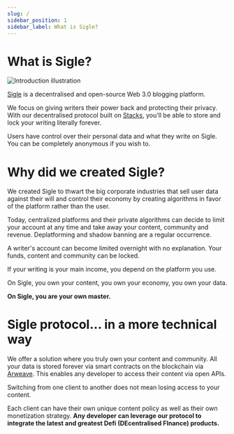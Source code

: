 ```yaml
---
slug: /
sidebar_position: 1
sidebar_label: What is Sigle?
---
```


# What is Sigle?

![Introduction illustration](/img/illustrations/login.png)

[Sigle](https://www.sigle.io/) is a decentralised and open-source Web 3.0 blogging platform.

We focus on giving writers their power back and protecting their privacy. With our decentralised protocol built on [Stacks](https://www.stacks.co/), you'll be able to store and lock your writing literally forever.

Users have control over their personal data and what they write on Sigle. You can be completely anonymous if you wish to.

# Why did we created Sigle?

We created Sigle to thwart the big corporate industries that sell user data against their will and control their economy by creating algorithms in favor of the platform rather than the user.

Today, centralized platforms and their private algorithms can decide to limit your account at any time and take away your content, community and revenue. Deplatforming and shadow banning are a regular occurrence.

A writer's account can become limited overnight with no explanation. Your funds, content and community can be locked.

If your writing is your main income, you depend on the platform you use.

On Sigle, you own your content, you own your economy, you own your data.

**On Sigle, you are your own master.**

# Sigle protocol... in a more technical way

We offer a solution where you truly own your content and community. All your data is stored forever via smart contracts on the blockchain via [Arweave](https://www.arweave.org/). This enables any developer to access their content via open APIs.

Switching from one client to another does not mean losing access to your content.

Each client can have their own unique content policy as well as their own monetization strategy. **Any developer can leverage our protocol to integrate the latest and greatest Defi (DEcentralised FInance) products.**
